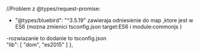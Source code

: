 
//Problem z @types/request-promise:
- "@types/bluebird": "^3.5.19" zawieraja odniesienie do map ,ktore jest w ES6 (mozna zmienici tsconfig.json target:ES6 i module:commonjs )

-rozwiazanie to dodanie to tsconfig.json        
 "lib": [
            "dom",
            "es2015"
          ]
    },
